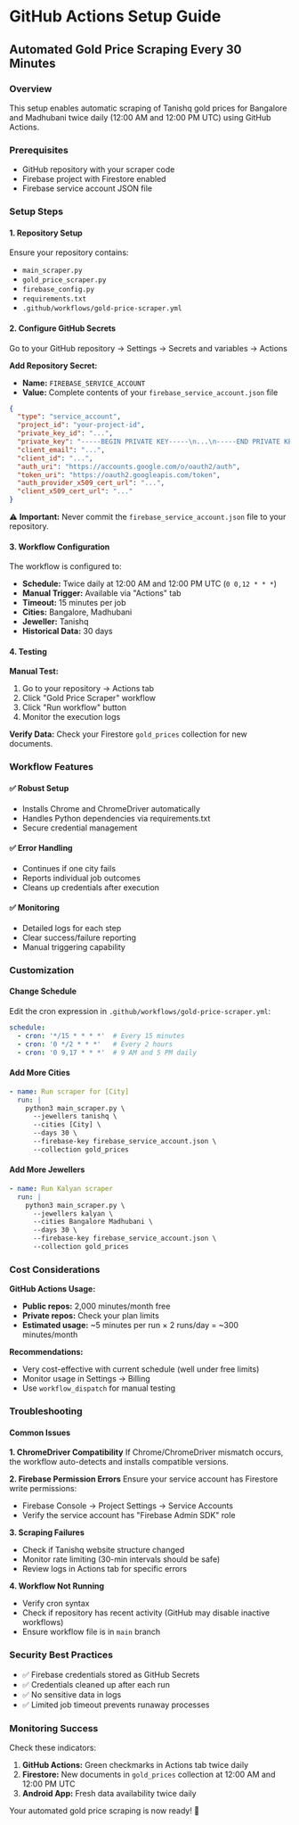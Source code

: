 # GitHub Actions Setup Guide
## Automated Gold Price Scraping Every 30 Minutes

### Overview
This setup enables automatic scraping of Tanishq gold prices for Bangalore and Madhubani twice daily (12:00 AM and 12:00 PM UTC) using GitHub Actions.

### Prerequisites
- GitHub repository with your scraper code
- Firebase project with Firestore enabled
- Firebase service account JSON file

### Setup Steps

#### 1. Repository Setup
Ensure your repository contains:
- `main_scraper.py`
- `gold_price_scraper.py` 
- `firebase_config.py`
- `requirements.txt`
- `.github/workflows/gold-price-scraper.yml`

#### 2. Configure GitHub Secrets

Go to your GitHub repository → Settings → Secrets and variables → Actions

**Add Repository Secret:**
- **Name:** `FIREBASE_SERVICE_ACCOUNT`
- **Value:** Complete contents of your `firebase_service_account.json` file

```json
{
  "type": "service_account",
  "project_id": "your-project-id",
  "private_key_id": "...",
  "private_key": "-----BEGIN PRIVATE KEY-----\n...\n-----END PRIVATE KEY-----\n",
  "client_email": "...",
  "client_id": "...",
  "auth_uri": "https://accounts.google.com/o/oauth2/auth",
  "token_uri": "https://oauth2.googleapis.com/token",
  "auth_provider_x509_cert_url": "...",
  "client_x509_cert_url": "..."
}
```

⚠️ **Important:** Never commit the `firebase_service_account.json` file to your repository.

#### 3. Workflow Configuration

The workflow is configured to:
- **Schedule:** Twice daily at 12:00 AM and 12:00 PM UTC (`0 0,12 * * *`)
- **Manual Trigger:** Available via "Actions" tab
- **Timeout:** 15 minutes per job
- **Cities:** Bangalore, Madhubani
- **Jeweller:** Tanishq
- **Historical Data:** 30 days

#### 4. Testing

**Manual Test:**
1. Go to your repository → Actions tab
2. Click "Gold Price Scraper" workflow
3. Click "Run workflow" button
4. Monitor the execution logs

**Verify Data:**
Check your Firestore `gold_prices` collection for new documents.

### Workflow Features

#### ✅ **Robust Setup**
- Installs Chrome and ChromeDriver automatically
- Handles Python dependencies via requirements.txt
- Secure credential management

#### ✅ **Error Handling**
- Continues if one city fails
- Reports individual job outcomes
- Cleans up credentials after execution

#### ✅ **Monitoring**
- Detailed logs for each step
- Clear success/failure reporting
- Manual triggering capability

### Customization

#### Change Schedule
Edit the cron expression in `.github/workflows/gold-price-scraper.yml`:
```yaml
schedule:
  - cron: '*/15 * * * *'  # Every 15 minutes
  - cron: '0 */2 * * *'   # Every 2 hours
  - cron: '0 9,17 * * *'  # 9 AM and 5 PM daily
```

#### Add More Cities
```yaml
- name: Run scraper for [City]
  run: |
    python3 main_scraper.py \
      --jewellers tanishq \
      --cities [City] \
      --days 30 \
      --firebase-key firebase_service_account.json \
      --collection gold_prices
```

#### Add More Jewellers
```yaml
- name: Run Kalyan scraper
  run: |
    python3 main_scraper.py \
      --jewellers kalyan \
      --cities Bangalore Madhubani \
      --days 30 \
      --firebase-key firebase_service_account.json \
      --collection gold_prices
```

### Cost Considerations

**GitHub Actions Usage:**
- **Public repos:** 2,000 minutes/month free
- **Private repos:** Check your plan limits
- **Estimated usage:** ~5 minutes per run × 2 runs/day = ~300 minutes/month

**Recommendations:**
- Very cost-effective with current schedule (well under free limits)
- Monitor usage in Settings → Billing
- Use `workflow_dispatch` for manual testing

### Troubleshooting

#### Common Issues

**1. ChromeDriver Compatibility**
If Chrome/ChromeDriver mismatch occurs, the workflow auto-detects and installs compatible versions.

**2. Firebase Permission Errors**
Ensure your service account has Firestore write permissions:
- Firebase Console → Project Settings → Service Accounts
- Verify the service account has "Firebase Admin SDK" role

**3. Scraping Failures**
- Check if Tanishq website structure changed
- Monitor rate limiting (30-min intervals should be safe)
- Review logs in Actions tab for specific errors

**4. Workflow Not Running**
- Verify cron syntax
- Check if repository has recent activity (GitHub may disable inactive workflows)
- Ensure workflow file is in `main` branch

### Security Best Practices

- ✅ Firebase credentials stored as GitHub Secrets
- ✅ Credentials cleaned up after each run
- ✅ No sensitive data in logs
- ✅ Limited job timeout prevents runaway processes

### Monitoring Success

Check these indicators:
1. **GitHub Actions:** Green checkmarks in Actions tab twice daily
2. **Firestore:** New documents in `gold_prices` collection at 12:00 AM and 12:00 PM UTC
3. **Android App:** Fresh data availability twice daily

Your automated gold price scraping is now ready! 🚀 